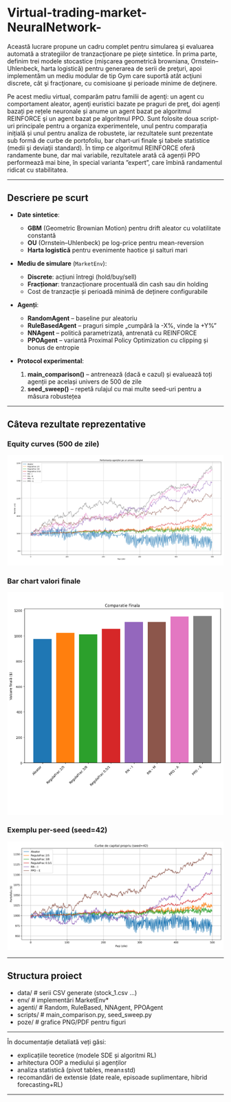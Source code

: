 # Virtual-trading-market-NeuralNetwork-

Această lucrare propune un cadru complet pentru simularea şi evaluarea automată a strategiilor de tranzacţionare pe pieţe sintetice. În prima parte, definim trei modele stocastice (mișcarea geometrică browniana, Ornstein–Uhlenbeck, harta logistică) pentru generarea de serii de preţuri, apoi implementăm un mediu modular de tip Gym care suportă atât acţiuni discrete, cât şi fracţionare, cu comisioane şi perioade minime de deţinere. 

Pe acest mediu virtual, comparăm patru familii de agenţi: un agent cu comportament aleator, agenţi euristici bazate pe praguri de preţ, doi agenți bazați pe rețele neuronale și anume un agent bazat pe algoritmul REINFORCE şi un agent bazat pe algoritmul PPO. Sunt folosite doua script-uri principale pentru a organiza experimentele, unul pentru comparația inițială și unul pentru analiza de robustete, iar rezultatele sunt prezentate sub formă de curbe de portofoliu, bar chart‐uri finale şi tabele statistice (medii şi deviaţii standard). În timp ce algoritmul REINFORCE oferă randamente bune, dar mai variabile, rezultatele arată că agenții PPO performează mai bine, în special varianta ”expert”, care îmbină randamentul ridicat cu stabilitatea. 

---

## Descriere pe scurt

- **Date sintetice**:  
  - **GBM** (Geometric Brownian Motion) pentru drift aleator cu volatilitate constantă  
  - **OU** (Ornstein–Uhlenbeck) pe log-price pentru mean-reversion  
  - **Harta logistică** pentru evenimente haotice și salturi mari  

- **Mediu de simulare** (`MarketEnv`):  
  - **Discrete**: acțiuni întregi (hold/buy/sell)  
  - **Fracționar**: tranzacționare procentuală din cash sau din holding  
  - Cost de tranzacție și perioadă minimă de deținere configurabile  

- **Agenți**:  
  - **RandomAgent** – baseline pur aleatoriu  
  - **RuleBasedAgent** – praguri simple „cumpără la -X%, vinde la +Y%”  
  - **NNAgent** – politică parametrizată, antrenată cu REINFORCE  
  - **PPOAgent** – variantă Proximal Policy Optimization cu clipping și bonus de entropie  

- **Protocol experimental**:  
  1. **main_comparison()** – antrenează (dacă e cazul) și evaluează toți agenții pe același univers de 500 de zile  
  2. **seed_sweep()** – repetă rulajul cu mai multe seed-uri pentru a măsura robustețea  

---

## Câteva rezultate reprezentative

### Equity curves (500 de zile)
![Equity Curves pe univers complet](poze/PerformantaUniversComplet.png)

### Bar chart valori finale
![Comparatie Finala](poze/ComparatieBunaFinala.png)

### Exemplu per-seed (seed=42)
![Equity per seed](poze/seed_42_equity_curves.png)

---

## Structura proiect
- data/ # serii CSV generate (stock_1.csv …)
- env/ # implementări MarketEnv*
- agenti/ # Random, RuleBased, NNAgent, PPOAgent
- scripts/ # main_comparison.py, seed_sweep.py
- poze/ # grafice PNG/PDF pentru figuri


---

În documentație detaliată veți găsi:
- explicațiile teoretice (modele SDE și algoritmi RL)  
- arhitectura OOP a mediului și agenților  
- analiza statistică (pivot tables, mean±std)  
- recomandări de extensie (date reale, episoade suplimentare, hibrid forecasting+RL)  

---  
